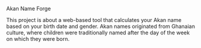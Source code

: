 Akan Name Forge

This project is about a web-based tool that calculates your Akan name based on your birth date and gender.
Akan names originated from Ghanaian culture, where children were traditionally named after the day of the week on which they were born.